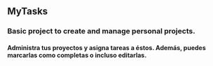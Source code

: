 ## MyTasks

### Basic project to create and manage personal projects.
#### Administra tus proyectos y asigna tareas a éstos. Además, puedes marcarlas como completas o incluso editarlas.
